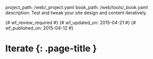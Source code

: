 project_path: /web/_project.yaml
book_path: /web/tools/_book.yaml
description: Test and tweak your site design and content iteratively.

{# wf_review_required #}
{# wf_updated_on: 2015-04-21 #}
{# wf_published_on: 2015-04-12 #}

# Iterate {: .page-title }
